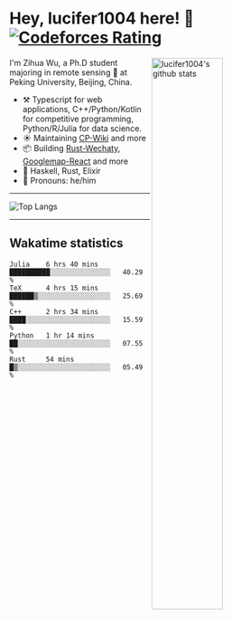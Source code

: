 # Hey, lucifer1004 here! :wave: [![Codeforces Rating](https://cfrating.ihcr.top/?user=lucifer1004&style=flat-square)](https://codeforces.com/profile/lucifer1004)

<img width="50%" align="right" alt="lucifer1004's github stats" src="https://github-readme-stats.vercel.app/api?username=lucifer1004&show_icons=true">

I'm Zihua Wu, a Ph.D student majoring in remote sensing :satellite: at Peking University, Beijing, China.

- :hammer_and_pick: Typescript for web applications, C++/Python/Kotlin for competitive programming, Python/R/Julia for data science.
- :sunny: Maintaining [CP-Wiki](https://cp-wiki.vercel.app) and more 
- :package: Building [Rust-Wechaty](https://github.com/wechaty/rust-wechaty), [Googlemap-React](https://github.com/googlemap-react/googlemap-react) and more
- :seedling: Haskell, Rust, Elixir
- :man: Pronouns: he/him

---

![Top Langs](https://github-readme-stats.vercel.app/api/top-langs/?username=lucifer1004&layout=compact)

---

## Wakatime statistics

<!--START_SECTION:waka-->
```text
Julia    6 hrs 40 mins   ██████████░░░░░░░░░░░░░░░   40.29 % 
TeX      4 hrs 15 mins   ██████▒░░░░░░░░░░░░░░░░░░   25.69 % 
C++      2 hrs 34 mins   ████░░░░░░░░░░░░░░░░░░░░░   15.59 % 
Python   1 hr 14 mins    ██░░░░░░░░░░░░░░░░░░░░░░░   07.55 % 
Rust     54 mins         █▒░░░░░░░░░░░░░░░░░░░░░░░   05.49 % 
```
<!--END_SECTION:waka-->
